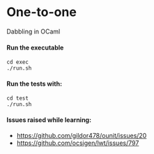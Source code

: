 # One-to-one

Dabbling in OCaml

#### Run the executable

```
cd exec
./run.sh
```

#### Run the tests with:

```
cd test
./run.sh
```

#### Issues raised while learning:

- https://github.com/gildor478/ounit/issues/20
- https://github.com/ocsigen/lwt/issues/797


